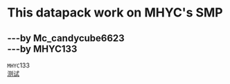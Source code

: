 This datapack work on MHYC's SMP<br>
=================================
---by Mc_candycube6623<br>
---by MHYC133<br>
---------------------------------
`MHYC`133<br>
[测试](http://mhychat.eu.org "mhychat")